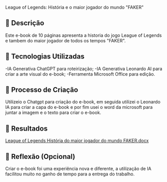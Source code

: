 League of Legends: História e o maior jogador do mundo "FAKER"

## 📒 Descrição
Este e-book de 10 páginas apresenta a historia do jogo League of Legends e tambem do maior jogador de todos os tempos "FAKER".

## 🤖 Tecnologias Utilizadas

-IA Generativa ChatGPT para roteirização;
-IA Generativa Leonardo AI para criar a arte visual do e-book;
-Ferramenta Microsoft Office para edição.

## 🧐 Processo de Criação
Utilizeio o Chatgpt para criação do e-book, em seguida utilizei o Leonardo IA para criar a capa do e-book e por fim usei o word da microsoft para juntar a imagem e o texto para criar o e-book.

## 🚀 Resultados
[League of Legends História do maior jogador do mundo FAKER.docx](https://github.com/user-attachments/files/17837992/League.of.Legends.Historia.do.maior.jogador.do.mundo.FAKER.docx)

## 💭 Reflexão (Opcional)
Criar o e-book foi uma experiência nova e diferente, a utilização de IA facilitou muito no ganho de tempo para a entrega do trabalho.
